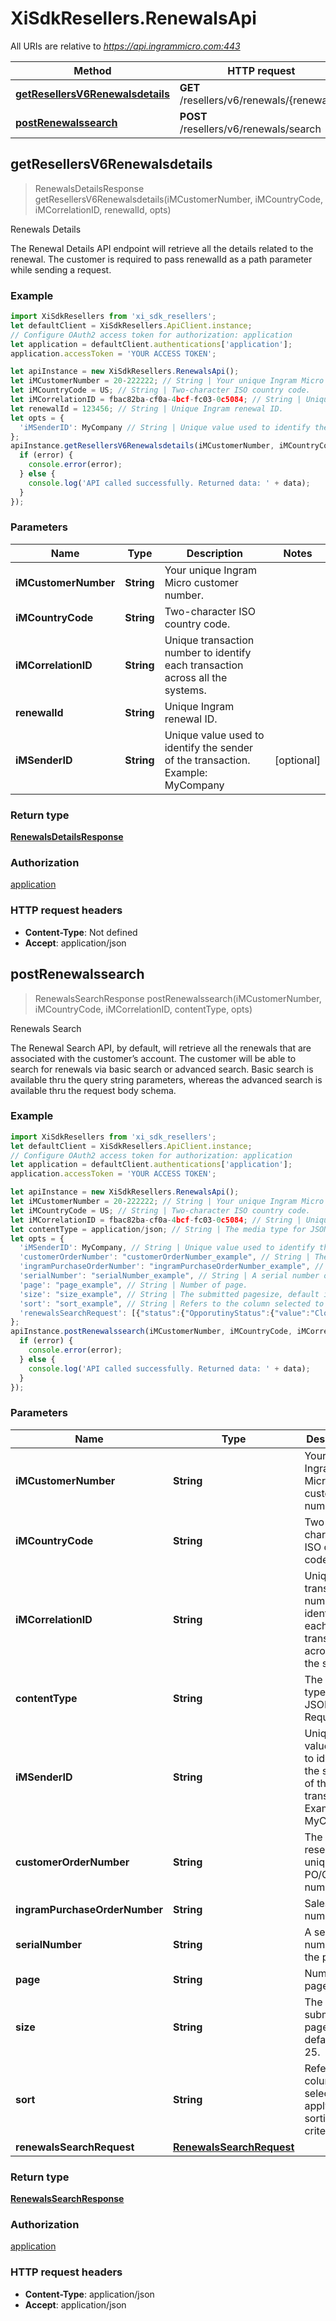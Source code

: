 # XiSdkResellers.RenewalsApi

All URIs are relative to *https://api.ingrammicro.com:443*

Method | HTTP request | Description
------------- | ------------- | -------------
[**getResellersV6Renewalsdetails**](RenewalsApi.md#getResellersV6Renewalsdetails) | **GET** /resellers/v6/renewals/{renewalId} | Renewals Details
[**postRenewalssearch**](RenewalsApi.md#postRenewalssearch) | **POST** /resellers/v6/renewals/search | Renewals Search



## getResellersV6Renewalsdetails

> RenewalsDetailsResponse getResellersV6Renewalsdetails(iMCustomerNumber, iMCountryCode, iMCorrelationID, renewalId, opts)

Renewals Details

The Renewal Details API endpoint will retrieve all the details related to the renewal. The customer is required to pass renewalId as a path parameter while sending a request.

### Example

```javascript
import XiSdkResellers from 'xi_sdk_resellers';
let defaultClient = XiSdkResellers.ApiClient.instance;
// Configure OAuth2 access token for authorization: application
let application = defaultClient.authentications['application'];
application.accessToken = 'YOUR ACCESS TOKEN';

let apiInstance = new XiSdkResellers.RenewalsApi();
let iMCustomerNumber = 20-222222; // String | Your unique Ingram Micro customer number.
let iMCountryCode = US; // String | Two-character ISO country code.
let iMCorrelationID = fbac82ba-cf0a-4bcf-fc03-0c5084; // String | Unique transaction number to identify each transaction across all the systems.
let renewalId = 123456; // String | Unique Ingram renewal ID.
let opts = {
  'iMSenderID': MyCompany // String | Unique value used to identify the sender of the transaction. Example: MyCompany
};
apiInstance.getResellersV6Renewalsdetails(iMCustomerNumber, iMCountryCode, iMCorrelationID, renewalId, opts, (error, data, response) => {
  if (error) {
    console.error(error);
  } else {
    console.log('API called successfully. Returned data: ' + data);
  }
});
```

### Parameters


Name | Type | Description  | Notes
------------- | ------------- | ------------- | -------------
 **iMCustomerNumber** | **String**| Your unique Ingram Micro customer number. | 
 **iMCountryCode** | **String**| Two-character ISO country code. | 
 **iMCorrelationID** | **String**| Unique transaction number to identify each transaction across all the systems. | 
 **renewalId** | **String**| Unique Ingram renewal ID. | 
 **iMSenderID** | **String**| Unique value used to identify the sender of the transaction. Example: MyCompany | [optional] 

### Return type

[**RenewalsDetailsResponse**](RenewalsDetailsResponse.md)

### Authorization

[application](../README.md#application)

### HTTP request headers

- **Content-Type**: Not defined
- **Accept**: application/json


## postRenewalssearch

> RenewalsSearchResponse postRenewalssearch(iMCustomerNumber, iMCountryCode, iMCorrelationID, contentType, opts)

Renewals Search

The Renewal Search API, by default, will retrieve all the renewals that are associated with the customer’s account. The customer will be able to search for renewals via basic search or advanced search. Basic search is available thru the query string parameters, whereas the advanced search is available thru the request body schema. 

### Example

```javascript
import XiSdkResellers from 'xi_sdk_resellers';
let defaultClient = XiSdkResellers.ApiClient.instance;
// Configure OAuth2 access token for authorization: application
let application = defaultClient.authentications['application'];
application.accessToken = 'YOUR ACCESS TOKEN';

let apiInstance = new XiSdkResellers.RenewalsApi();
let iMCustomerNumber = 20-222222; // String | Your unique Ingram Micro customer number.
let iMCountryCode = US; // String | Two-character ISO country code.
let iMCorrelationID = fbac82ba-cf0a-4bcf-fc03-0c5084; // String | Unique transaction number to identify each transaction across all the systems.
let contentType = application/json; // String | The media type for JSON Request.
let opts = {
  'iMSenderID': MyCompany, // String | Unique value used to identify the sender of the transaction. Example: MyCompany
  'customerOrderNumber': "customerOrderNumber_example", // String | The reseller's unique PO/Order number.
  'ingramPurchaseOrderNumber': "ingramPurchaseOrderNumber_example", // String | Sales order number.
  'serialNumber': "serialNumber_example", // String | A serial number of the product.
  'page': "page_example", // String | Number of page.
  'size': "size_example", // String | The submitted pagesize, default is 25.
  'sort': "sort_example", // String | Refers to the column selected to apply the sorting criteria.
  'renewalsSearchRequest': [{"status":{"OpporutinyStatus":{"value":"Closed","subStatus":"Renewal went direct"}},"dateType":{"startDate":{"customStartDate":"05/27/2023","customEndDate":"06/26/2023"},"endDate":{"customStartDate":"06/26/2023","customEndDate":"07/26/2023"},"invoiceDate":{"customStartDate":"05/27/2023","customEndDate":"06/26/2023"},"expirationDate":{"customStartDate":"06/26/2023","customEndDate":"07/26/2023"}},"vendor":"HP","endUser":"STARK"}] // RenewalsSearchRequest | 
};
apiInstance.postRenewalssearch(iMCustomerNumber, iMCountryCode, iMCorrelationID, contentType, opts, (error, data, response) => {
  if (error) {
    console.error(error);
  } else {
    console.log('API called successfully. Returned data: ' + data);
  }
});
```

### Parameters


Name | Type | Description  | Notes
------------- | ------------- | ------------- | -------------
 **iMCustomerNumber** | **String**| Your unique Ingram Micro customer number. | 
 **iMCountryCode** | **String**| Two-character ISO country code. | 
 **iMCorrelationID** | **String**| Unique transaction number to identify each transaction across all the systems. | 
 **contentType** | **String**| The media type for JSON Request. | 
 **iMSenderID** | **String**| Unique value used to identify the sender of the transaction. Example: MyCompany | [optional] 
 **customerOrderNumber** | **String**| The reseller&#39;s unique PO/Order number. | [optional] 
 **ingramPurchaseOrderNumber** | **String**| Sales order number. | [optional] 
 **serialNumber** | **String**| A serial number of the product. | [optional] 
 **page** | **String**| Number of page. | [optional] 
 **size** | **String**| The submitted pagesize, default is 25. | [optional] 
 **sort** | **String**| Refers to the column selected to apply the sorting criteria. | [optional] 
 **renewalsSearchRequest** | [**RenewalsSearchRequest**](RenewalsSearchRequest.md)|  | [optional] 

### Return type

[**RenewalsSearchResponse**](RenewalsSearchResponse.md)

### Authorization

[application](../README.md#application)

### HTTP request headers

- **Content-Type**: application/json
- **Accept**: application/json

